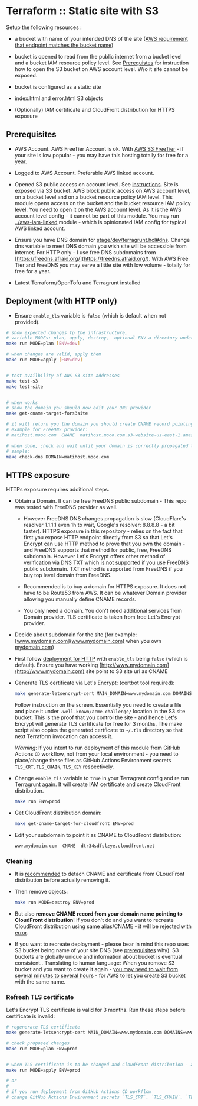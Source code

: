 # Terraform :: Static site with S3

Setup the following resources :

* a bucket with name of your intended DNS of the site ([AWS requirement that endpoint matches the bucket name](https://docs.aws.amazon.com/AmazonS3/latest/userguide/WebsiteEndpoints.html?icmpid=docs_amazons3_console#website-endpoint-dns-cname))

* bucket is opened to read from the public internet from a bucket level and a bucket IAM resource policy level. See [Prerequistes](#prerequisites) for instruction how to open the S3 bucket on AWS account level. W/o it site cannot be exposed.

* bucket is configured as a static site

* index.html and error.html S3 objects

* (Optionally) IAM certificate and CloudFront distribution for HTTPS exposure

## Prerequisites

* AWS Account. AWS FreeTier Account is ok. With [AWS S3 FreeTier](https://aws.amazon.com/free/storage/s3/) - if your site is low popular - you may have this hosting totally for free for a year.

* Logged to AWS Account. Preferable AWS linked account.

* Opened S3 public access on account level. See [instructions](https://docs.aws.amazon.com/AmazonS3/latest/userguide/configuring-block-public-access-account.html). Site is exposed via S3 bucket. AWS block public access on AWS account level, on a bucket level and on a bucket resource policy IAM level. This module opens access on the bucket and the bucket resource IAM policy level.
You need to open it on the AWS account level. As it is the AWS account level config - it cannot be part of this module.
You may run  [../aws-iam-linked](../aws-iam-linked) module - which is opinionated IAM config for typical AWS linked account.

* Ensure you have DNS domain for [stage/dev/terragrunt.hcl#dns](stage/dev/terragrunt.hcl). Change dns variable to meet DNS domain you wish site will be accessible from internet. For HTTP only - I use free DNS subdomains from [https://freedns.afraid.org/](https://freedns.afraid.org/). With AWS Free Tier and FreeDNS you may serve a little site with low volume - totally for free for a year.

* Latest Terraform/OpenTofu and Terragrunt installed

## Deployment (with HTTP only)

* Ensure `enable_tls` variable is `false` (which is default when not provided).

```bash
# show expected changes tp the infrastructure,
# variable MODEs: plan, apply, destroy,  optional ENV a directory under stage directory
make run MODE=plan [ENV=dev]

# when changes are valid, apply them
make run MODE=apply [ENV=dev]


# test availbility of AWS S3 site addresses
make test-s3
make test-site


# when works
# show the domain you should now edit your DNS provider
make get-cname-target-fors3site

# it will return you the domain you should create CNAME record pointing your site domain to this
# example for FreeDNS provider:
# matihost.mooo.com  CNAME  matihost.mooo.com.s3-website-us-east-1.amazonaws.com

# when done, check and wait until your domain is correctly propagated to public resolvers
# sample:
make check-dns DOMAIN=matihost.mooo.com
```

## HTTPS exposure

HTTPs exposure requires additional steps.

* Obtain a Domain. It can be free FreeDNS public subdomain - This repo was tested with FreeDNS provider as well.

  * However FreeDNS DNS changes propagation is slow (CloudFlare's resolver 1.1.1.1 even 1h to wait, Google's resolver: 8.8.8.8 - a bit faster).
  HTTPS exposure in this repository - relies on the fact that first you expose HTTP endpoint directly from S3 so that Let's Encrypt can use HTTP method to prove that you own the domain - and FreeDNS supports that method for public, free, FreeDNS subdomain.
  However  Let's Encrypt offers other method of verification via DNS TXT which [is not supported](https://github.com/acmesh-official/acme.sh/wiki/dnsapi#dns_freedns) if you use FreeDNS public subdomain. TXT method is supported from FreeDNS if you buy top level domain from FreeDNS.

  * Recommended is to buy a domain for HTTPS exposure. It does not have to be Route53 from AWS. It can be whatever Domain provider allowing you manually define CNAME records.

  * You only need a domain. You don't need additional services from Domain provider. TLS certificate is taken from free Let's Encrypt provider.

* Decide about subdomain for the site (for example: [www.mydomain.com](www.mydomain.com) when you own [mydomain.com](mydomain.com))

* First follow [deployment for HTTP](#deployment-with-http-only) with  `enable_tls` being `false` (which is default).
Ensure you have working [http://www.mydomain.com](http://www.mydomain.com) site point to S3 site url as CNAME

* Generate TLS certificate via Let's Encrypt: (certbot tool required):

    ```bash
    make generate-letsencrypt-cert MAIN_DOMAIN=www.mydomain.com DOMAINS=www.mydomain.com,mydomain.com
    ```

    Follow instruction on the screen. Essentially you need to create a file and place it under `.well-known/acme-challenge/` location in the S3 site bucket. This is the proof that you control the site - and hence Let's Encrypt will generate TLS certificate for free for 3 months,
    The make script also copies the generated certficate to `~/.tls` directory so that next Terraform invocation can access it.

    _Warning_: If you intent to run deployment of this module from GitHub Actions `CD` workflow, not from your local environment - you need to place/change these files as GitHub Actions Environment secrets `TLS_CRT`, `TLS_CHAIN`, `TLS_KEY` respectively.

* Change `enable_tls` variable to `true` in your Terragrant config and re run Terragrunt again.
It will create IAM certificate and create CloudFront distribution.

    ```bash
    make run ENV=prod
    ```

* Get CloudFront distribution domain:

    ```bash
    make get-cname-target-for-cloudfront ENV=prod
    ```

* Edit your subdomain to point it as CNAME to CloudFront distribution:

    ```txt
    www.mydomain.com  CNAME  dtr34sdfslzye.cloudfront.net
    ```

### Cleaning

* It is [recommended](https://repost.aws/questions/QUAlePGv3PSkmeeEVfRVKpVw/cloudfront-distribution-cannot-be-removed) to detach CNAME and certificate from CLoudFront distribution before actually removing it.

* Then remove objects:

    ```bash
    make run MODE=destroy ENV=prod
    ```

* But also **remove CNAME record from your domain name pointing to CloudFront distribution**!
If you don't do and you want to recreate CloudFront distribution using same alias/CNAME - it will be rejected with [error](https://docs.aws.amazon.com/AmazonCloudFront/latest/DeveloperGuide/troubleshooting-distributions.html#troubleshoot-incorrectly-configured-DNS-record-error).

* If you want to recreate deployment - please bear in mind this repo uses S3 bucket being name of your site DNS (see [prerequisites](#prerequisites) why). S3 buckets are globally unique and information about bucket is eventual consistent.. Translating to human language:
When you remove S3 bucket and you want to create it again - [you may need to wait from several minutes to several hours](https://serverfault.com/a/770488) - for AWS to let you create S3 bucket with the same name.

### Refresh TLS certificate

Let's Encrypt TLS certificate is valid for 3 months.
Run these steps before certificate is invalid:

```bash
# regenerate TLS certificate
make generate-letsencrypt-cert MAIN_DOMAIN=www.mydomain.com DOMAINS=www.mydomain.com,mydomain.com

# check proposed changes
make run MODE=plan ENV=prod


# when TLS certificate is to be changed and CloudFront distribution - apply
make run MODE=apply ENV=prod

# or
#
# if you run deployment from GitHub Actions CD workflow
# change GitHub Actions Environment secrets `TLS_CRT`, `TLS_CHAIN`, `TLS_KEY` and re-run CD workflow for that environment
```
